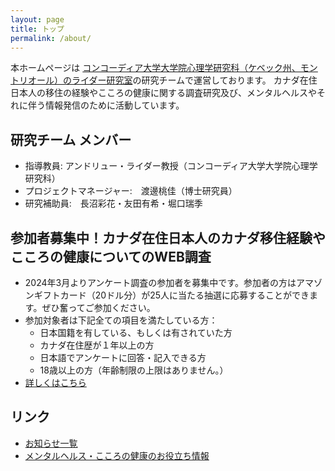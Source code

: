 ```yaml
---
layout: page
title: トップ
permalink: /about/
---
```


本ホームページは [コンコーディア大学大学院心理学研究科（ケベック州、モントリオール）のライダー研究室](https://culturalclinicalpsych.org/andrew-ryder/)の研究チームで運営しております。
カナダ在住日本人の移住の経験やこころの健康に関する調査研究及び、メンタルヘルスやそれに伴う情報発信のために活動しています。

## 研究チーム メンバー
- 指導教員: アンドリュー・ライダー教授（コンコーディア大学大学院心理学研究科）
- プロジェクトマネージャー:　渡邊桃佳（博士研究員）
- 研究補助員:　長沼彩花・友田有希・堀口瑞季

## 参加者募集中！カナダ在住日本人のカナダ移住経験やこころの健康についてのWEB調査
- 2024年3月よりアンケート調査の参加者を募集中です。参加者の方はアマゾンギフトカード（20ドル分）が25人に当たる抽選に応募することができます。ぜひ奮ってご参加ください。
- 参加対象者は下記全ての項目を満たしている方：
  - 日本国籍を有している、もしくは有されていた方
  - カナダ在住歴が１年以上の方
  - 日本語でアンケートに回答・記入できる方
  - 18歳以上の方（年齢制限の上限はありません。）
- [詳しくはこちら](https://acculturationproject.github.io/misc/2024/02/19/websurvey_page.html)

## リンク
- [お知らせ一覧](https://acculturationproject.github.io/)
- [メンタルヘルス・こころの健康のお役立ち情報](https://acculturationproject.github.io/misc/2024/02/19/mentalhealthinfo_page.html)


[jekyll-organization]: https://github.com/jekyll
